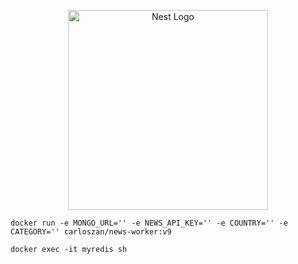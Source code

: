 <p align="center">
  <a href="http://nestjs.com/" target="blank"><img src="https://nestjs.com/img/logo_text.svg" width="320" alt="Nest Logo" /></a>
</p>

```
docker run -e MONGO_URL='' -e NEWS_API_KEY='' -e COUNTRY='' -e CATEGORY='' carloszan/news-worker:v9

```

```
docker exec -it myredis sh
```
